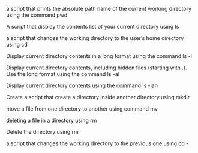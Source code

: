 a script that prints the absolute path name of the current working directory using the command pwd

A script that display the contents list of your current directory using ls

a script that changes the working directory to the user’s home directory using cd

Display current directory contents in a long format using the command ls -l

Display current directory contents, including hidden files (starting with .). Use the long format using the command ls -al

Display current directory contents using the command ls -lan

Create a script that create a directory inside another directory using mkdir

move a file from one directory to another using command mv

deleting a file in a directory using rm

Delete the directory using rm

a script that changes the working directory to the previous one using cd -
